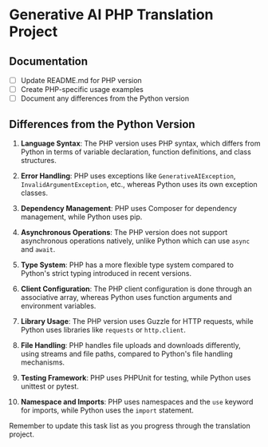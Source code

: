 # Generative AI PHP Translation Project

## Documentation
- [ ] Update README.md for PHP version
- [ ] Create PHP-specific usage examples
- [ ] Document any differences from the Python version

## Differences from the Python Version

1. **Language Syntax**: The PHP version uses PHP syntax, which differs from Python in terms of variable declaration, function definitions, and class structures.

2. **Error Handling**: PHP uses exceptions like `GenerativeAIException`, `InvalidArgumentException`, etc., whereas Python uses its own exception classes.

3. **Dependency Management**: PHP uses Composer for dependency management, while Python uses pip.

4. **Asynchronous Operations**: The PHP version does not support asynchronous operations natively, unlike Python which can use `async` and `await`.

5. **Type System**: PHP has a more flexible type system compared to Python's strict typing introduced in recent versions.

6. **Client Configuration**: The PHP client configuration is done through an associative array, whereas Python uses function arguments and environment variables.

7. **Library Usage**: The PHP version uses Guzzle for HTTP requests, while Python uses libraries like `requests` or `http.client`.

8. **File Handling**: PHP handles file uploads and downloads differently, using streams and file paths, compared to Python's file handling mechanisms.

9. **Testing Framework**: PHP uses PHPUnit for testing, while Python uses unittest or pytest.

10. **Namespace and Imports**: PHP uses namespaces and the `use` keyword for imports, while Python uses the `import` statement.

Remember to update this task list as you progress through the translation project.

